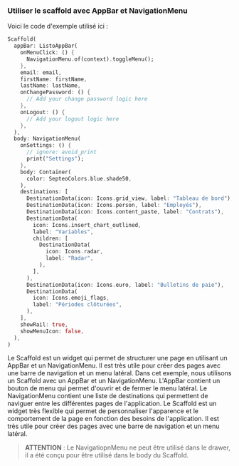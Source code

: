 ### Utiliser le scaffold avec AppBar et NavigationMenu

Voici le code d'exemple utilisé ici :
```dart
Scaffold(
  appBar: ListoAppBar(
    onMenuClick: () {
      NavigationMenu.of(context).toggleMenu();
    },
    email: email,
    firstName: firstName,
    lastName: lastName,
    onChangePassword: () {
      // Add your change password logic here
    },
    onLogout: () {
      // Add your logout logic here
    },
  ),
  body: NavigationMenu(
    onSettings: () {
      // ignore: avoid_print
      print("Settings");
    },
    body: Container(
      color: SepteoColors.blue.shade50,
    ),
    destinations: [
      DestinationData(icon: Icons.grid_view, label: "Tableau de bord"),
      DestinationData(icon: Icons.person, label: "Employés"),
      DestinationData(icon: Icons.content_paste, label: "Contrats"),
      DestinationData(
        icon: Icons.insert_chart_outlined,
        label: "Variables",
        children: [
          DestinationData(
            icon: Icons.radar,
            label: "Radar",
          ),
        ],
      ),
      DestinationData(icon: Icons.euro, label: "Bulletins de paie"),
      DestinationData(
        icon: Icons.emoji_flags,
        label: "Périodes clôturées",
      ),
    ],
    showRail: true,
    showMenuIcon: false,
  ),
)
```

Le Scaffold est un widget qui permet de structurer une page en utilisant un AppBar et un NavigationMenu. Il est très utile pour créer des pages avec une barre de navigation et un menu latéral.
Dans cet exemple, nous utilisons un Scaffold avec un AppBar et un NavigationMenu. L'AppBar contient un bouton de menu qui permet d'ouvrir et de fermer le menu latéral. Le NavigationMenu contient une liste de destinations qui permettent de naviguer entre les différentes pages de l'application.
Le Scaffold est un widget très flexible qui permet de personnaliser l'apparence et le comportement de la page en fonction des besoins de l'application. Il est très utile pour créer des pages avec une barre de navigation et un menu latéral.

> **ATTENTION** : Le NavigatiopnMenu ne peut être utilisé dans le drawer, il a été conçu pour être utilisé dans le body du Scaffold.